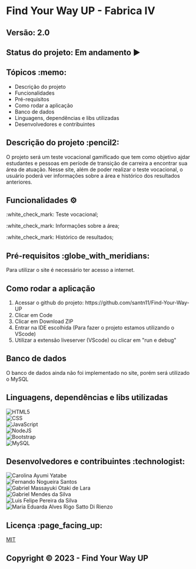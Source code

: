 <h1>Find Your Way UP - Fabrica IV</h1>
<h2>Versão: 2.0</h2>
<h2>Status do projeto: Em andamento ▶️</h2>

<h2>Tópicos :memo:</h2>
<ul>
  <li>Descrição do projeto</li>
  <li>Funcionalidades</li>
  <li>Pré-requisitos</li>
  <li>Como rodar a aplicação</li>
  <li>Banco de dados</li>
  <li>Linguagens, dependências e libs utilizadas</li>
  <li>Desenvolvedores e contribuintes</li>
</ul>

<h2>Descrição do projeto :pencil2:</h2>
<p>O projeto será um teste vocacional gamificado que tem como objetivo ajdar estudantes e pessoas em període de transição de carreira a encontrar sua área de atuação. 
   Nesse site, além de poder realizar o teste vocacional, o usuário poderá ver informações sobre a área e histórico dos resultados anteriores.</p>

<h2>Funcionalidades ⚙️</h2>
<p>:white_check_mark: Teste vocacional;</p>
<p>:white_check_mark: Informações sobre a área;</p>
<p>:white_check_mark: Histórico de resultados;</p>

<h2>Pré-requisitos :globe_with_meridians:</h2>
<p>Para utilizar o site é necessário ter acesso a internet.</p>

<h2>Como rodar a aplicação</h2>
<ol>
  <li>Acessar o github do projeto: https://github.com/santn11/Find-Your-Way-UP</li>
  <li>Clicar em Code</li>
  <li>Clicar em Download ZIP</li>
  <li>Entrar na IDE escolhida (Para fazer o projeto estamos utilizando o VScode)</li>
  <li>Utilizar a extensão liveserver (VScode) ou clicar em "run e debug"</li>
</ol>

<h2>Banco de dados</h2>
<p>O banco de dados ainda não foi implementado no site, porém será utilizado o MySQL</p>

<h2>Linguagens, dependências e libs utilizadas</h2>

![HTML5](https://img.shields.io/badge/HTML5-E34F26?style=for-the-badge&logo=html5&logoColor=white)
<br>
![CSS](	https://img.shields.io/badge/CSS3-1572B6?style=for-the-badge&logo=css3&logoColor=white)
<br>
![JavaScript](https://img.shields.io/badge/JavaScript-323330?style=for-the-badge&logo=javascript&logoColor=F7DF1E)
<br>
![NodeJS](https://img.shields.io/badge/Node.js-43853D?style=for-the-badge&logo=node.js&logoColor=white)
<br>
![Bootstrap](https://img.shields.io/badge/Bootstrap-563D7C?style=for-the-badge&logo=bootstrap&logoColor=white)
<br>
![MySQL](https://img.shields.io/badge/MySQL-00000F?style=for-the-badge&logo=mysql&logoColor=white)

<h2>Desenvolvedores e contribuintes :technologist:</h2>

![Carolina Ayumi Yatabe](https://github.com/CarolinaYatabe)
<br>
![Fernando Nogueira Santos](https://github.com/santn11)
<br>
![Gabriel Massayuki Otaki de Lara](https://github.com/Massa._yuki)
<br>
![Gabriel Mendes da Silva](https://github.com/devgabrielmendes)
<br>
![Luis Felipe Pereira da Silva](https://github.com/Felepenhos)
<br>
![Maria Eduarda Alves Rigo Satto Di Rienzo](https://github.com/DudaSatto)


<h2>Licença :page_facing_up:</h2>

[MIT](https://choosealicense.com/licenses/mit/)

<h2>Copyright © 2023 - Find Your Way UP</h2>




